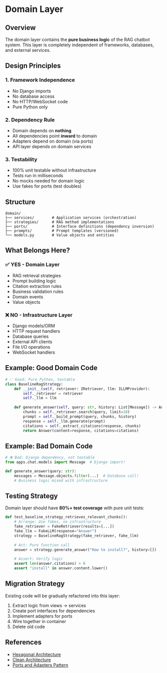 # Domain Layer

## Overview
The domain layer contains the **pure business logic** of the RAG chatbot system. This layer is completely independent of frameworks, databases, and external services.

## Design Principles

### 1. Framework Independence
- No Django imports
- No database access
- No HTTP/WebSocket code
- Pure Python only

### 2. Dependency Rule
- Domain depends on **nothing**
- All dependencies point **inward** to domain
- Adapters depend on domain (via ports)
- API layer depends on domain services

### 3. Testability
- 100% unit testable without infrastructure
- Tests run in milliseconds
- No mocks needed for domain logic
- Use fakes for ports (test doubles)

## Structure

```
domain/
├── services/        # Application services (orchestration)
├── strategies/      # RAG method implementations
├── ports/           # Interface definitions (dependency inversion)
├── prompts/         # Prompt templates (versioned)
└── models.py        # Value objects and entities
```

## What Belongs Here?

### ✅ YES - Domain Layer
- RAG retrieval strategies
- Prompt building logic
- Citation extraction rules
- Business validation rules
- Domain events
- Value objects

### ❌ NO - Infrastructure Layer
- Django models/ORM
- HTTP request handlers
- Database queries
- External API clients
- File I/O operations
- WebSocket handlers

## Example: Good Domain Code

```python
# ✅ Good: Pure Python, testable
class BaselineRagStrategy:
    def __init__(self, retriever: IRetriever, llm: ILLMProvider):
        self._retriever = retriever
        self._llm = llm
    
    def generate_answer(self, query: str, history: List[Message]) -> Answer:
        chunks = self._retriever.search(query, limit=10)
        prompt = self._build_prompt(query, chunks, history)
        response = self._llm.generate(prompt)
        citations = self._extract_citations(response, chunks)
        return Answer(content=response, citations=citations)
```

## Example: Bad Domain Code

```python
# ❌ Bad: Django dependency, not testable
from apps.chat.models import Message  # Django import!

def generate_answer(query: str):
    messages = Message.objects.filter(...)  # Database call!
    # Business logic mixed with infrastructure
```

## Testing Strategy

Domain layer should have **80%+ test coverage** with pure unit tests:

```python
def test_baseline_strategy_retrieves_relevant_chunks():
    # Arrange: Use fakes, no infrastructure
    fake_retriever = FakeRetriever(results=[...])
    fake_llm = FakeLLM(response="Answer")
    strategy = BaselineRagStrategy(fake_retriever, fake_llm)
    
    # Act: Pure function call
    answer = strategy.generate_answer("How to install?", history=[])
    
    # Assert: Verify logic
    assert len(answer.citations) > 0
    assert "install" in answer.content.lower()
```

## Migration Strategy

Existing code will be gradually refactored into this layer:
1. Extract logic from views → services
2. Create port interfaces for dependencies
3. Implement adapters for ports
4. Wire together in container
5. Delete old code

## References
- [Hexagonal Architecture](https://alistair.cockburn.us/hexagonal-architecture/)
- [Clean Architecture](https://blog.cleancoder.com/uncle-bob/2012/08/13/the-clean-architecture.html)
- [Ports and Adapters Pattern](https://herbertograca.com/2017/11/16/explicit-architecture-01-ddd-hexagonal-onion-clean-cqrs-how-i-put-it-all-together/)
```